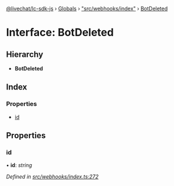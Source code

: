 [@livechat/lc-sdk-js](../README.md) › [Globals](../globals.md) › ["src/webhooks/index"](../modules/_src_webhooks_index_.md) › [BotDeleted](_src_webhooks_index_.botdeleted.md)

# Interface: BotDeleted

## Hierarchy

* **BotDeleted**

## Index

### Properties

* [id](_src_webhooks_index_.botdeleted.md#id)

## Properties

###  id

• **id**: *string*

*Defined in [src/webhooks/index.ts:272](https://github.com/livechat/lc-sdk-js/blob/de56f05/src/webhooks/index.ts#L272)*
